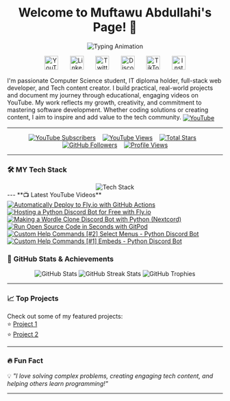 <h1 align="center"> Welcome to Muftawu Abdullahi's Page! 👋</h1>

<p align="center">
  <img src="https://readme-typing-svg.herokuapp.com?font=Fira+Code&pause=1000&color=F7A400&center=true&vCenter=true&width=435&lines=Full-Stack+Developer+%7C+Tech+YouTuber;Building+Awesome+Web+Experiences;Always+Learning+%7C+JavaScript+Web3+%7C+AI+%7C+Flutter" alt="Typing Animation" />
</p>

<!-- Social icons section -->
<p align="center">
  <a href="https://youtube.com/@muftydevelops"><img width="32px" alt="YouTube" title="YouTube" src="https://i.imgur.com/qiXu7b2.png"/></a>
  &#8287;&#8287;&#8287;&#8287;&#8287;
  <a href="https://www.linkedin.com/in/muftydevelops/"><img width="32px" alt="LinkedIn" title="LinkedIn" src="https://i.imgur.com/yRpa1dQ.png"/></a>
  &#8287;&#8287;&#8287;&#8287;&#8287;
  <a href="https://twitter.com/muftydevelops"><img width="32px" alt="Twitter X" title="Twitter X" src="https://i.imgur.com/AixJgnm.png"/></a>
  &#8287;&#8287;&#8287;&#8287;&#8287;
  <a href="https://discord.gg/"><img width="32px" alt="Discord" title="Join my Discord" src="https://i.imgur.com/OViZO8J.png"/></a>
  &#8287;&#8287;&#8287;&#8287;&#8287;
  <a href="https://www.tiktok.com/@muftydevelops"><img width="32px" alt="TikTok" title="TikTok" src="https://i.imgur.com/5oZ5Dfv.png"/></a>
  &#8287;&#8287;&#8287;&#8287;&#8287;
  <a href="https://instagram.com/muftydevelops"><img width="32px" alt="Instagram" title="Instagram" src="https://i.imgur.com/V1F1fFV.png"/></a>
</p>


I'm passionate Computer Science student, IT diploma holder, full-stack web developer, and Tech content creator. I build practical, real-world projects and document my journey through educational, engaging videos on YouTube. My work reflects my growth, creativity, and commitment to mastering software development. Whether coding solutions or creating content, I aim to inspire and add value to the tech community.  <a href="https://youtube.com/@yourchannel" target="blank">
    <img align="center" src="https://img.icons8.com/color/48/000000/youtube-play.png" alt="YouTube" />
  </a>


---
<p align="center">
  <a href="https://www.youtube.com/@muftydevelops?sub_confirmation=1">
    <img alt="YouTube Subscribers" title="Subscribe to my YouTube channel" src="https://freshidea.com/jonah/app/youtube-stats-badges/subscribers-badge.php"/></a>
  &#8287;&#8287;
  <a href="https://www.youtube.com/@muftydevelops">
    <img alt="YouTube Views" title="Total views on YouTube" src="https://freshidea.com/jonah/app/youtube-stats-badges/view-count-badge.php"/></a>
  &#8287;&#8287;
  <a href="https://github.com/muftydevelops?tab=repositories&sort=stargazers">
    <img alt="Total Stars" title="Total stars on GitHub" src="https://custom-icon-badges.demolab.com/github/stars/muftydevelops?color=55960c&style=for-the-badge&labelColor=488207&logo=star"/></a>
  &#8287;&#8287;
  <a href="https://github.com/muftydevelops?tab=followers">
    <img alt="GitHub Followers" title="Follow me on GitHub" src="https://custom-icon-badges.demolab.com/github/followers/muftydevelops?color=236ad3&labelColor=1155ba&style=for-the-badge&logo=person-add&label=Follow&logoColor=white"/></a>
  &#8287;&#8287;
  <a href="https://github.com/muftydevelops">
    <img alt="Profile Views" title="GitHub profile views" src="https://freshidea.com/jonah/app/DenverCoder1-profile-views"/></a>
</p>

----
### 🛠️ MY Tech Stack 
<div align="center">
  <img src="https://skillicons.dev/icons?i=html,css,bootstrap,tailwind,js,react,ts,jquery,nodejs,npm,express,postgres,dart,python,java," alt="Tech Stack" />
</div>
---
**📺 Latest YouTube Videos**
<!-- BEGIN YOUTUBE-CARDS -->
<a href="https://www.youtube.com/watch?v=6u9BrDaSHJc">
  <picture>
    <source media="(prefers-color-scheme: dark)" srcset="https://ytcards.demolab.com/?id=6u9BrDaSHJc&title=Automatically+Deploy+to+Fly.io+with+GitHub+Actions&lang=en&timestamp=1661864404&background_color=%230d1117&title_color=%23ffffff&stats_color=%23dedede&width=250&duration=312">
    <img src="https://ytcards.demolab.com/?id=6u9BrDaSHJc&title=Automatically+Deploy+to+Fly.io+with+GitHub+Actions&lang=en&timestamp=1661864404&background_color=%23ffffff&title_color=%2324292f&stats_color=%2357606a&width=250&duration=312" alt="Automatically Deploy to Fly.io with GitHub Actions" title="Automatically Deploy to Fly.io with GitHub Actions">
  </picture>
</a>
<a href="https://www.youtube.com/watch?v=J7Fm7MdZn_E">
  <picture>
    <source media="(prefers-color-scheme: dark)" srcset="https://ytcards.demolab.com/?id=J7Fm7MdZn_E&title=Hosting+a+Python+Discord+Bot+for+Free+with+Fly.io&lang=en&timestamp=1661708747&background_color=%230d1117&title_color=%23ffffff&stats_color=%23dedede&width=250&duration=403">
    <img src="https://ytcards.demolab.com/?id=J7Fm7MdZn_E&title=Hosting+a+Python+Discord+Bot+for+Free+with+Fly.io&lang=en&timestamp=1661708747&background_color=%23ffffff&title_color=%2324292f&stats_color=%2357606a&width=250&duration=403" alt="Hosting a Python Discord Bot for Free with Fly.io" title="Hosting a Python Discord Bot for Free with Fly.io">
  </picture>
</a>
<a href="https://www.youtube.com/watch?v=0p_eQGKFY3I">
  <picture>
    <source media="(prefers-color-scheme: dark)" srcset="https://ytcards.demolab.com/?id=0p_eQGKFY3I&title=Making+a+Wordle+Clone+Discord+Bot+with+Python+%28Nextcord%29&lang=en&timestamp=1643900217&background_color=%230d1117&title_color=%23ffffff&stats_color=%23dedede&width=250&duration=2115">
    <img src="https://ytcards.demolab.com/?id=0p_eQGKFY3I&title=Making+a+Wordle+Clone+Discord+Bot+with+Python+%28Nextcord%29&lang=en&timestamp=1643900217&background_color=%23ffffff&title_color=%2324292f&stats_color=%2357606a&width=250&duration=2115" alt="Making a Wordle Clone Discord Bot with Python (Nextcord)" title="Making a Wordle Clone Discord Bot with Python (Nextcord)">
  </picture>
</a>
<a href="https://www.youtube.com/watch?v=Mt_Bsj6K9Lw">
  <picture>
    <source media="(prefers-color-scheme: dark)" srcset="https://ytcards.demolab.com/?id=Mt_Bsj6K9Lw&title=Run+Open+Source+Code+in+Seconds+with+GitPod&lang=en&timestamp=1642108413&background_color=%230d1117&title_color=%23ffffff&stats_color=%23dedede&width=250&duration=578">
    <img src="https://ytcards.demolab.com/?id=Mt_Bsj6K9Lw&title=Run+Open+Source+Code+in+Seconds+with+GitPod&lang=en&timestamp=1642108413&background_color=%23ffffff&title_color=%2324292f&stats_color=%2357606a&width=250&duration=578" alt="Run Open Source Code in Seconds with GitPod" title="Run Open Source Code in Seconds with GitPod">
  </picture>
</a>
<a href="https://www.youtube.com/watch?v=xsA5QAkr-04">
  <picture>
    <source media="(prefers-color-scheme: dark)" srcset="https://ytcards.demolab.com/?id=xsA5QAkr-04&title=Custom+Help+Commands+%5B%232%5D+Select+Menus+-+Python+Discord+Bot&lang=en&timestamp=1633051808&background_color=%230d1117&title_color=%23ffffff&stats_color=%23dedede&width=250&duration=1188">
    <img src="https://ytcards.demolab.com/?id=xsA5QAkr-04&title=Custom+Help+Commands+%5B%232%5D+Select+Menus+-+Python+Discord+Bot&lang=en&timestamp=1633051808&background_color=%23ffffff&title_color=%2324292f&stats_color=%2357606a&width=250&duration=1188" alt="Custom Help Commands [#2] Select Menus - Python Discord Bot" title="Custom Help Commands [#2] Select Menus - Python Discord Bot">
  </picture>
</a>
<a href="https://www.youtube.com/watch?v=TzR8At0SFQI">
  <picture>
    <source media="(prefers-color-scheme: dark)" srcset="https://ytcards.demolab.com/?id=TzR8At0SFQI&title=Custom+Help+Commands+%5B%231%5D+Embeds+-+Python+Discord+Bot&lang=en&timestamp=1632947582&background_color=%230d1117&title_color=%23ffffff&stats_color=%23dedede&width=250&duration=1245">
    <img src="https://ytcards.demolab.com/?id=TzR8At0SFQI&title=Custom+Help+Commands+%5B%231%5D+Embeds+-+Python+Discord+Bot&lang=en&timestamp=1632947582&background_color=%23ffffff&title_color=%2324292f&stats_color=%2357606a&width=250&duration=1245" alt="Custom Help Commands [#1] Embeds - Python Discord Bot" title="Custom Help Commands [#1] Embeds - Python Discord Bot">
  </picture>
</a>
<!-- END YOUTUBE-CARDS -->

### 🚀 **GitHub Stats & Achievements**
<div align="center">
  <img src="https://github-readme-stats.vercel.app/api?username=YourGitHubUsername&show_icons=true&theme=radical" alt="GitHub Stats" />
  <img src="https://github-readme-streak-stats.herokuapp.com/?user=YourGitHubUsername&theme=radical" alt="GitHub Streak Stats" />
  <img src="https://github-profile-trophy.vercel.app/?username=YourGitHubUsername&theme=onedark" alt="GitHub Trophies" />
</div>

---

### 📈 **Top Projects**
Check out some of my featured projects:  
⭐ [Project 1](https://github.com/YourGitHubUsername/Project1)  
⭐ [Project 2](https://github.com/YourGitHubUsername/Project2)  

---

### 🔥 **Fun Fact**
💡 *"I love solving complex problems, creating engaging tech content, and helping others learn programming!"*

---
